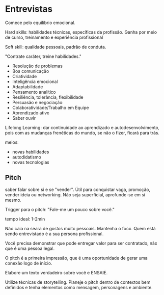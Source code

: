 # Entrevistas

Comece pelo equilíbrio emocional. 

Hard skills: habilidades técnicas, específicas da profissão. Ganha por meio de curso, treinamento e experiência profissional

Soft skill: qualidade pessoais, padrão de conduta.

"Contrate caráter, treine habilidades."

- Resolução de problemas
- Boa comunicação
- Criatividade
- Inteligência emocional
- Adaptabilidade
- Pensamento analítico
- Resiliência, tolerância, flexibilidade
- Persuasão e negociação
- Colaboratividade/Trabalho em Equipe
- Aprendizado ativo
- Saber ouvir

Lifelong Learning: dar continuidade ao aprendizado e autodesenvolvimento, pois com as mudanças frenéticas do mundo, se não o fizer, ficará para trás.

meios:

- novas habilidades
- autodidatismo
- novas tecnologias

## Pitch 

saber falar sobre si e se "vender". Útil para conquistar vaga, promoção, vender ideia ou networking. Não seja superficial, aprofunde-se em si mesmo.

Trigger para o pitch: "Fale-me um pouco sobre você."

tempo ideal: 1-2min

Não caia na seara de gostos muito pessoais. Mantenha o foco. Quem está sendo entrevistado é a sua persona profissional. 

Você precisa demonstrar que pode entregar valor para ser contratado, não que é uma pessoa legal.

O pitch é a primeira impressão, que é uma oportunidade de gerar uma conexão logo de início.

Elabore um texto verdadeiro sobre você e ENSAIE.

Utilize técnicas de storytelling. Planeje o pitch dentro de contextos bem definidos e tenha elementos como mensagem, personagens e ambiente.